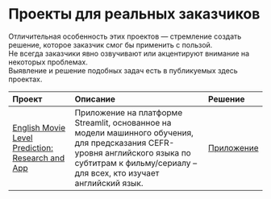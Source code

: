 # Проекты для реальных заказчиков

Отличительная особенность этих проектов — стремление создать решение, которое заказчик смог бы применить с пользой.  
Не всегда заказчики явно озвучивают или акцентируют внимание на некоторых проблемах.  
Выявление и решение подобных задач есть в публикуемых здесь проектах.


| Проект                | Описание              | Решение                   |
|:----------------------|:----------------------|:--------------------------|
| [English Movie Level Prediction: Research and App](https://github.com/Nanobelka/english_subtitles_level) | Приложение на платформе Streamlit, основанное на модели машинного обучения, для предсказания CEFR-уровня английского языка по субтитрам к фильму/сериалу – для всех, кто изучает английский язык. | [Приложение](https://movie-level.streamlit.app/) |
